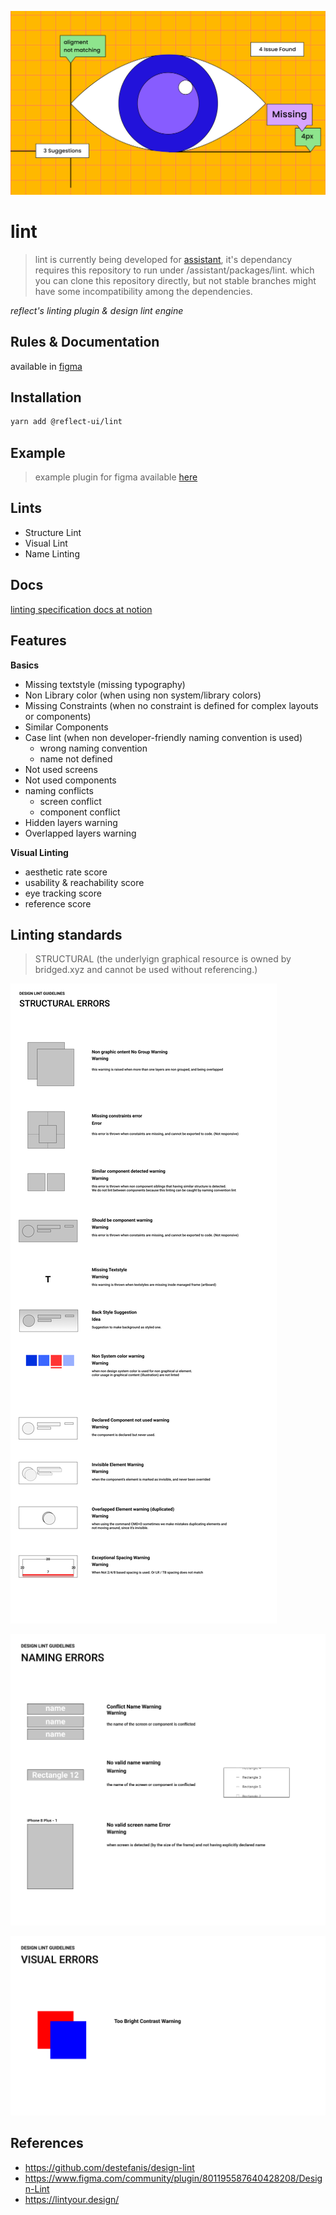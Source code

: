 ![deisgn lint](./branding/lint-eye-final-cover-export.png)

# lint

> lint is currently being developed for [assistant](https://github.com/bridgedxyz/assistant/tree/master/packages), it's dependancy requires this repository to run under /assistant/packages/lint. which you can clone this repository directly, but not stable branches might have some incompatibility among the dependencies.

_reflect's linting plugin & design lint engine_

## Rules & Documentation

available in [figma](https://www.figma.com/file/ED6WOfsoYnnYHY8RJwU9Xw/reflect?node-id=50%3A0)

## Installation

```sh
yarn add @reflect-ui/lint
```

## Example

> example plugin for figma available [here](./example/plugin)

## Lints

- Structure Lint
- Visual Lint
- Name Linting

## Docs

[linting specification docs at notion](https://www.notion.so/bridgedxyz/lint-8d231e26f2394dd984594d6de32d47c2)

## Features

**Basics**

- Missing textstyle (missing typography)
- Non Library color (when using non system/library colors)
- Missing Constraints (when no constraint is defined for complex layouts or components)
- Similar Components
- Case lint (when non developer-friendly naming convention is used)
  - wrong naming convention
  - name not defined
- Not used screens
- Not used components
- naming conflicts
  - screen conflict
  - component conflict
- Hidden layers warning
- Overlapped layers warning

**Visual Linting**

- aesthetic rate score
- usability & reachability score
- eye tracking score
- reference score

## Linting standards

> STRUCTURAL (the underlyign graphical resource is owned by bridged.xyz and cannot be used without referencing.)

![structure-linting](./docs/images/structure-linting.png)

![naming-linting](./docs/images/naming-linting.png)

![visual-linting](./docs/images/visual-linting.png)

## References

- https://github.com/destefanis/design-lint
- https://www.figma.com/community/plugin/801195587640428208/Design-Lint
- https://lintyour.design/
